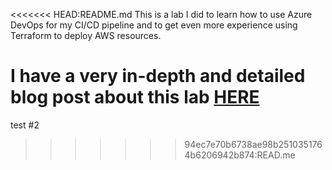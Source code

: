 <<<<<<< HEAD:README.md
This is a lab I did to learn how to use Azure DevOps for my CI/CD pipeline
and to get even more experience using Terraform to deploy AWS resources.

I have a very in-depth and detailed blog post about this lab [HERE](https://mpriv32.wordpress.com/2022/02/15/azure-devops-terraform-aws-lab/)
=======
test #2
>>>>>>> 94ec7e70b6738ae98b2510351764b6206942b874:READ.me
